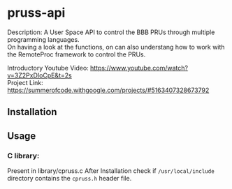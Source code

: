 # pruss-api

Description: A User Space API to control the BBB PRUs through multiple programming languages.<br>
On having a look at the functions, on can also understang how to work with the RemoteProc framework to control the PRUs.<br>

Introductory Youtube Video: https://www.youtube.com/watch?v=3Z2PxDIoCpE&t=2s<br>
Project Link: https://summerofcode.withgoogle.com/projects/#5163407328673792<br>


## Installation

## Usage 

### C library:
Present in library/cpruss.c
After Installation check if `/usr/local/include` directory contains the `cpruss.h` header file.

